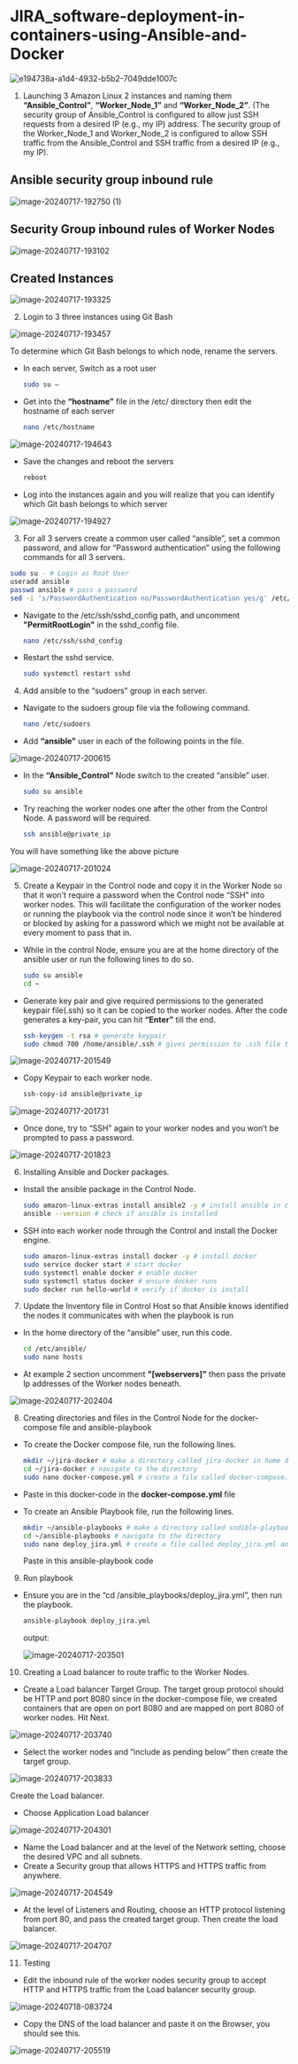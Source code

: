 # JIRA_software-deployment-in-containers-using-Ansible-and-Docker
![e194738a-a1d4-4932-b5b2-7049dde1007c](https://github.com/user-attachments/assets/fa08b432-3def-4197-bfab-ee6f33b7cf23)

1. Launching 3 Amazon Linux 2 instances and naming them **“Ansible_Control”**, **“Worker_Node_1”** and **“Worker_Node_2”**. (The security group of Ansible_Control is configured to allow just SSH requests from a desired IP (e.g., my IP) address. The security group of the Worker_Node_1 and Worker_Node_2 is configured to allow SSH traffic from the Ansible_Control and SSH traffic from a desired IP (e.g., my IP).

## Ansible security group inbound rule
![image-20240717-192750 (1)](https://github.com/user-attachments/assets/6e465feb-a63b-41e8-9c98-4f2ed36a1574)

## Security Group inbound rules of Worker Nodes
![image-20240717-193102](https://github.com/user-attachments/assets/4c815241-91c1-417d-a7ca-0cd4dccec07a)

## Created Instances
![image-20240717-193325](https://github.com/user-attachments/assets/09a90b0e-fb51-4946-8c68-e320b45e2242)

2. Login to 3 three instances using Git Bash

![image-20240717-193457](https://github.com/user-attachments/assets/e2ae4bec-945f-444d-8148-90f63829042e)

To determine which Git Bash belongs to which node, rename the servers.
- In each server, Switch as a root user
  ```sh
  sudo su –

- Get into the **“hostname”** file in the /etc/ directory then edit the hostname of each server
  ```sh
  nano /etc/hostname

![image-20240717-194643](https://github.com/user-attachments/assets/d5aa3bfc-3691-4cae-a19d-f8d4814ea04a)

- Save the changes and reboot the servers
  ```sh
  reboot

- Log into the instances again and you will realize that you can identify which Git bash belongs to which server

![image-20240717-194927](https://github.com/user-attachments/assets/695fe011-e358-4735-aa18-783b1ffc1244)

3. For all 3 servers create a common user called “ansible”, set a common password, and allow for “Password authentication”  using the following commands for all 3 servers.
  ```sh
  sudo su - # Login as Root User
  useradd ansible
  passwd ansible # pass a password
  sed -i 's/PasswordAuthentication no/PasswordAuthentication yes/g' /etc/ssh/sshd_config # change password authentication permission to "yes"
  ```

- Navigate to the /etc/ssh/sshd_config path, and uncomment **"PermitRootLogin"** in the sshd_config file.
  ```sh
  nano /etc/ssh/sshd_config
  ```
- Restart the sshd service.
  ```sh
  sudo systemctl restart sshd
  ```
  
4. Add ansible to the “sudoers” group in each server.
- Navigate to the sudoers group file via the following command.
  ```sh
  nano /etc/sudoers
  ```

- Add **“ansible”** user in each of the following points in the file.

![image-20240717-200615](https://github.com/user-attachments/assets/15f10820-ad74-41a2-b0da-b6c17d4f4241)

- In the **“Ansible_Control”** Node switch to the created “ansible” user.
  ```sh
  sudo su ansible
  ```

- Try reaching the worker nodes one after the other from the Control Node. A password will be required.
  ```sh
  ssh ansible@private_ip
  ```

You will have something like the above picture

![image-20240717-201024](https://github.com/user-attachments/assets/aeb53d25-35d4-433a-8ab1-43581e9ed07d)

5. Create a Keypair in the Control node and copy it in the Worker Node so that it won't require a password when the Control node “SSH” into worker nodes. This will facilitate the configuration of the worker nodes or running the playbook via the control node since it won’t be hindered or blocked by asking for a password which we might not be available at every moment to pass that in.

- While in the control Node, ensure you are at the home directory of the ansible user or run the following lines to do so.
  ```sh
  sudo su ansible 
  cd ~
  ```

- Generate key pair and give required permissions to the generated keypair file(.ssh) so it can be copied to the worker nodes. After the code generates a key-pair, you can hit **“Enter”** till the end.
  ```sh
  ssh-keygen -t rsa # generate keypair
  sudo chmod 700 /home/ansible/.ssh # gives permission to .ssh file to copy it to worker_node
  ```

![image-20240717-201549](https://github.com/user-attachments/assets/a8ff4009-a5b7-426e-870c-aa2b3a95183c)

- Copy Keypair to each worker node.
  ```sh
  ssh-copy-id ansible@private_ip
  ```

![image-20240717-201731](https://github.com/user-attachments/assets/e7d09fc4-fb1c-4369-ac17-c1249ffe9173)

- Once done, try to “SSH” again to your worker nodes and you won’t be prompted to pass a password.

![image-20240717-201823](https://github.com/user-attachments/assets/d348adb7-e97e-4db7-ab4c-823812bd6029)

6. Installing Ansible and Docker packages.

- Install the ansible package in the Control Node.
  ```sh
  sudo amazon-linux-extras install ansible2 -y # install ansible in control node
  ansible --version # check if ansible is installed
  ```

- SSH into each worker node through the Control and install the Docker engine.
  ```sh
  sudo amazon-linux-extras install docker -y # install docker
  sudo service docker start # start docker
  sudo systemctl enable docker # enable docker
  sudo systemctl status docker # ensure docker runs
  sudo docker run hello-world # verify if docker is install
  ```

7. Update the Inventory file in Control Host so that Ansible knows identified the nodes it communicates with when the playbook is run

- In the home directory of the “ansible” user, run this code.
  ```sh
  cd /etc/ansible/
  sudo nano hosts
  ```

- At example 2 section uncomment **"[webservers]"** then pass the private Ip addresses of the Worker nodes beneath.

![image-20240717-202404](https://github.com/user-attachments/assets/c185fb20-ad2a-4389-b399-df8530ca5a56)

8. Creating directories and files in the Control Node for the docker-compose file and ansible-playbook

- To create the Docker compose file, run the following lines.
  ```sh
  mkdir ~/jira-docker # make a directory called jira-docker in home directory
  cd ~/jira-docker # navigate to the directory
  sudo nano docker-compose.yml # create a file called docker-compose.yml and paste in docker compose code
  ```

- Paste in this docker-code in the **docker-compose.yml** file
  

- To create an Ansible Playbook file, run the following lines.
  ```sh
  mkdir ~/ansible-playbooks # make a directory called sndible-playbook in home directory
  cd ~/ansible-playbooks # navigate to the directory
  sudo nano deploy_jira.yml # create a file called deploy_jira.yml and paste in ansible playbook file
  ```

  Paste in this ansible-playbook code

9. Run playbook

- Ensure you are in the “cd /ansible_playbooks/deploy_jira.yml”, then run the playbook.
  ```sh
  ansible-playbook deploy_jira.yml
  ```

  output:

  ![image-20240717-203501](https://github.com/user-attachments/assets/62fdb45f-1a61-4c02-a12c-eda636b18f62)

10. Creating a Load balancer to route traffic to the Worker Nodes.

- Create a Load balancer Target Group. The target group protocol should be HTTP and port 8080 since in the docker-compose file, we created containers that are open on port 8080 and are mapped on port 8080 of worker nodes. Hit Next.

![image-20240717-203740](https://github.com/user-attachments/assets/15cc65c2-cb2f-4ae8-8619-dcddd08fe440)

- Select the worker nodes and “include as pending below” then create the target group.

![image-20240717-203833](https://github.com/user-attachments/assets/ce2b756e-eb29-4029-b83a-def68932b505)

Create the Load balancer.

- Choose Application Load balancer

![image-20240717-204301](https://github.com/user-attachments/assets/41cc2383-dd3c-4c5e-a2c3-5b775b10e0ea)

- Name the Load balancer and at the level of the Network setting, choose the desired VPC and all subnets.
- Create a Security group that allows HTTPS and HTTPS traffic from anywhere.

![image-20240717-204549](https://github.com/user-attachments/assets/4630a21b-3183-4963-aa66-8b9e78a009d3)

- At the level of Listeners and Routing, choose an HTTP protocol listening from port 80, and pass the created target group. Then create the load balancer.

![image-20240717-204707](https://github.com/user-attachments/assets/10931c1d-d044-4c73-9d82-660e8bfa82cd)

11. Testing

- Edit the inbound rule of the worker nodes security group to accept HTTP and HTTPS traffic from the Load balancer security group.

![image-20240718-083724](https://github.com/user-attachments/assets/136b14f0-f9eb-4e39-b0fc-734dfb363dec)

- Copy the DNS of the load balancer and paste it on the Browser, you should see this.

![image-20240717-205519](https://github.com/user-attachments/assets/362693bc-66aa-4eaf-bc6c-8989ff77bc35)



  
